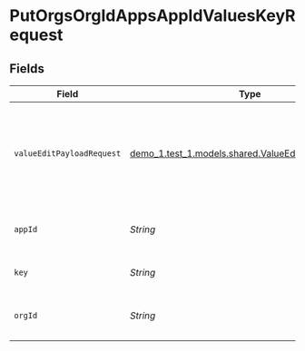 # PutOrgsOrgIdAppsAppIdValuesKeyRequest


## Fields

| Field                                                                                                 | Type                                                                                                  | Required                                                                                              | Description                                                                                           |
| ----------------------------------------------------------------------------------------------------- | ----------------------------------------------------------------------------------------------------- | ----------------------------------------------------------------------------------------------------- | ----------------------------------------------------------------------------------------------------- |
| `valueEditPayloadRequest`                                                                             | [demo_1.test_1.models.shared.ValueEditPayloadRequest](../../models/shared/ValueEditPayloadRequest.md) | :heavy_check_mark:                                                                                    | Both `value` and `description` must be supplied. All other fields will be ignored.<br/><br/>          |
| `appId`                                                                                               | *String*                                                                                              | :heavy_check_mark:                                                                                    | The Application ID.<br/><br/>                                                                         |
| `key`                                                                                                 | *String*                                                                                              | :heavy_check_mark:                                                                                    | The key to update.<br/><br/>                                                                          |
| `orgId`                                                                                               | *String*                                                                                              | :heavy_check_mark:                                                                                    | The Organization ID.<br/><br/>                                                                        |
